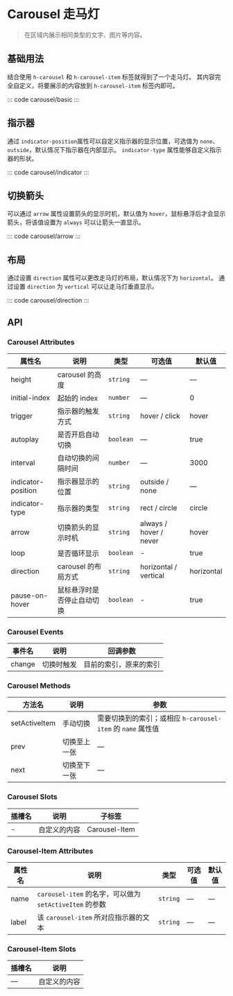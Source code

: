 <script setup>
import basic from 'exam/carousel/basic.vue'
import indicator from 'exam/carousel/indicator.vue'
import arrow from 'exam/carousel/arrow.vue'
import direction from 'exam/carousel/direction.vue'

</script>

# Carousel 走马灯

> 在区域内展示相同类型的文字、图片等内容。

## 基础用法

结合使用 `h-carousel` 和 `h-carousel-item` 标签就得到了一个走马灯。 其内容完全自定义，将要展示的内容放到 `h-carousel-item` 标签内即可。

::: code carousel/basic
<basic></basic>
:::

## 指示器

通过 `indicator-position`属性可以自定义指示器的显示位置，可选值为 `none`、`outside`，默认情况下指示器在内部显示。
`indicator-type` 属性能够自定义指示器的形状。

::: code carousel/indicator
<indicator></indicator>
:::

## 切换箭头

可以通过 `arrow` 属性设置箭头的显示时机，默认值为 `hover`，鼠标悬浮后才会显示箭头，将该值设置为 `always` 可以让箭头一直显示。

::: code carousel/arrow
<arrow></arrow>
:::

## 布局

通过设置 `direction` 属性可以更改走马灯的布局，默认情况下为 `horizontal`。 通过设置 `direction` 为 `vertical` 可以让走马灯垂直显示。

::: code carousel/direction
<direction></direction>
:::

## API

### Carousel Attributes

| 属性名             | 说明                       | 类型      | 可选值                 | 默认值     |
| ------------------ | -------------------------- | --------- | ---------------------- | ---------- |
| height             | carousel 的高度            | `string`  | —                      | —          |
| initial-index      | 起始的 index               | `number`  | —                      | 0          |
| trigger            | 指示器的触发方式           | `string`  | hover / click          | hover      |
| autoplay           | 是否开启自动切换           | `boolean` | —                      | true       |
| interval           | 自动切换的间隔时间         | `number`  | —                      | 3000       |
| indicator-position | 指示器显示的位置           | `string`  | outside / none         | —          |
| indicator-type     | 指示器的类型               | `string`  | rect / circle          | circle     |
| arrow              | 切换箭头的显示时机         | `string`  | always / hover / never | hover      |
| loop               | 是否循环显示               | `boolean` | -                      | true       |
| direction          | carousel 的布局方式        | `string`  | horizontal / vertical  | horizontal |
| pause-on-hover     | 鼠标悬浮时是否停止自动切换 | `boolean` | -                      | true       |

### Carousel Events

| 事件名 | 说明       | 回调参数               |
| ------ | ---------- | ---------------------- |
| change | 切换时触发 | 目前的索引，原来的索引 |

### Carousel Methods

| 方法名        | 说明         | 参数                                                        |
| ------------- | ------------ | ----------------------------------------------------------- |
| setActiveItem | 手动切换     | 需要切换到的索引；或相应 `h-carousel-item` 的 `name` 属性值 |
| prev          | 切换至上一张 | —                                                           |
| next          | 切换至下一张 | —                                                           |

### Carousel Slots

| 插槽名 | 说明         | 子标签        |
| ------ | ------------ | ------------- |
| -      | 自定义的内容 | Carousel-Item |

### Carousel-Item Attributes

| 属性名 | 说明                                                    | 类型     | 可选值 | 默认值 |
| ------ | ------------------------------------------------------- | -------- | ------ | ------ |
| name   | `carousel-item` 的名字，可以做为 `setActiveItem` 的参数 | `string` | —      | —      |
| label  | 该 `carousel-item` 所对应指示器的文本                   | `string` | —      | —      |

### Carousel-Item Slots

| 插槽名 | 说明         |
| ------ | ------------ |
| —      | 自定义的内容 |
